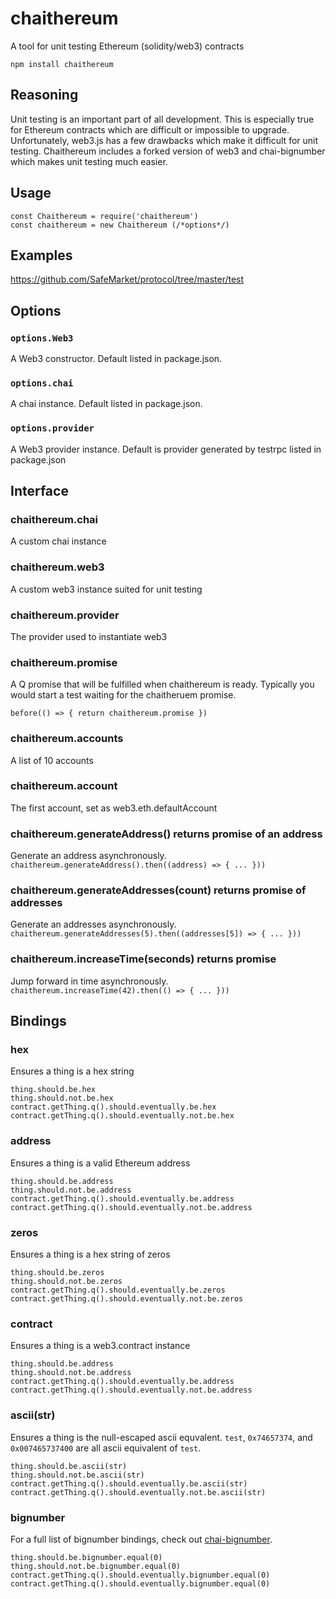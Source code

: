 # chaithereum
A tool for unit testing Ethereum (solidity/web3) contracts

`npm install chaithereum`

## Reasoning
Unit testing is an important part of all development. This is especially true for Ethereum contracts which are difficult or impossible to upgrade. Unfortunately, web3.js has a few drawbacks which make it difficult for unit testing. Chaithereum includes a forked version of web3 and chai-bignumber which makes unit testing much easier.

## Usage

    const Chaithereum = require('chaithereum')
    const chaithereum = new Chaithereum (/*options*/)

## Examples
https://github.com/SafeMarket/protocol/tree/master/test

## Options

### `options.Web3`
A Web3 constructor. Default listed in package.json.

### `options.chai`
A chai instance. Default listed in package.json.

### `options.provider`
A Web3 provider instance. Default is provider generated by testrpc listed in package.json

## Interface

### chaithereum.chai
A custom chai instance

### chaithereum.web3
A custom web3 instance suited for unit testing

### chaithereum.provider
The provider used to instantiate web3

### chaithereum.promise
A Q promise that will be fulfilled when chaithereum is ready. Typically you would start a test waiting for the chaitheruem promise.

    before(() => { return chaithereum.promise })

### chaithereum.accounts
A list of 10 accounts

### chaithereum.account
The first account, set as web3.eth.defaultAccount

### chaithereum.generateAddress() returns promise of an address
Generate an address asynchronously. `chaithereum.generateAddress().then((address) => { ... }))`

### chaithereum.generateAddresses(count) returns promise of addresses
Generate an addresses asynchronously. `chaithereum.generateAddresses(5).then((addresses[5]) => { ... }))`

### chaithereum.increaseTime(seconds) returns promise
Jump forward in time asynchronously. `chaithereum.increaseTime(42).then(() => { ... }))`

## Bindings

### hex
Ensures a thing is a hex string

    thing.should.be.hex
    thing.should.not.be.hex
    contract.getThing.q().should.eventually.be.hex
    contract.getThing.q().should.eventually.not.be.hex

### address
Ensures a thing is a valid Ethereum address

    thing.should.be.address
    thing.should.not.be.address
    contract.getThing.q().should.eventually.be.address
    contract.getThing.q().should.eventually.not.be.address

### zeros
Ensures a thing is a hex string of zeros

    thing.should.be.zeros
    thing.should.not.be.zeros
    contract.getThing.q().should.eventually.be.zeros
    contract.getThing.q().should.eventually.not.be.zeros

### contract
Ensures a thing is a web3.contract instance

    thing.should.be.address
    thing.should.not.be.address
    contract.getThing.q().should.eventually.be.address
    contract.getThing.q().should.eventually.not.be.address

### ascii(str)
Ensures a thing is the null-escaped ascii equvalent. `test`, `0x74657374`, and `0x007465737400` are all ascii equivalent of `test`.

    thing.should.be.ascii(str)
    thing.should.not.be.ascii(str)
    contract.getThing.q().should.eventually.be.ascii(str)
    contract.getThing.q().should.eventually.not.be.ascii(str)

### bignumber
For a full list of bignumber bindings, check out [chai-bignumber](https://github.com/safemarket/chai-bignumber/tree/custom-bignumber).

	thing.should.be.bignumber.equal(0)
    thing.should.not.be.bignumber.equal(0)
    contract.getThing.q().should.eventually.bignumber.equal(0)
    contract.getThing.q().should.eventually.bignumber.equal(0)
